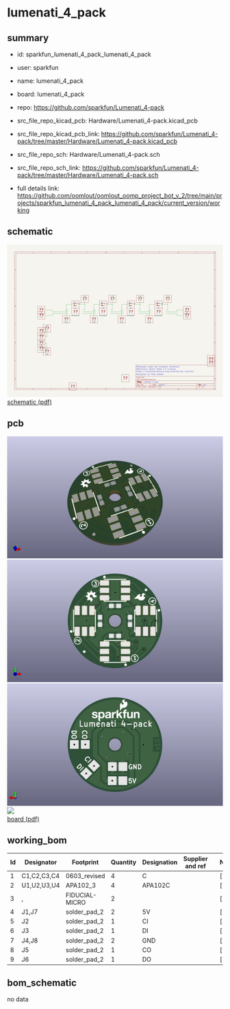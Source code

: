 # lumenati_4_pack
 
## summary 
* id: sparkfun_lumenati_4_pack_lumenati_4_pack
* user: sparkfun
* name: lumenati_4_pack
* board: lumenati_4_pack
* repo: https://github.com/sparkfun/Lumenati_4-pack
* src_file_repo_kicad_pcb: Hardware/Lumenati_4-pack.kicad_pcb
* src_file_repo_kicad_pcb_link: https://github.com/sparkfun/Lumenati_4-pack/tree/master/Hardware/Lumenati_4-pack.kicad_pcb


* src_file_repo_sch: Hardware/Lumenati_4-pack.sch
* src_file_repo_sch_link: https://github.com/sparkfun/Lumenati_4-pack/tree/master/Hardware/Lumenati_4-pack.sch
* full details link: https://github.com/oomlout/oomlout_oomp_project_bot_v_2/tree/main/projects/sparkfun_lumenati_4_pack_lumenati_4_pack/current_version/working  

## schematic  
![](working_schematic_600.png)  
[schematic (pdf)](working_schematic.pdf) 






















## pcb  
![](working_3d_600.png) 
![](working_3d_front_600.png)  
![](working_3d_back_600.png)  
![](working_600.png)  
[board (pdf)](working.pdf)  

## working_bom
| Id | Designator | Footprint | Quantity | Designation | Supplier and ref |  | None | 
| --- | --- | --- | --- | --- | --- | --- | --- | 
| 1 | C1,C2,C3,C4 | 0603_revised | 4 | C |  |  | [''] | 
| 2 | U1,U2,U3,U4 | APA102_3 | 4 | APA102C |  |  | [''] | 
| 3 | , | FIDUCIAL-MICRO | 2 |  |  |  | [''] | 
| 4 | J1,J7 | solder_pad_2 | 2 | 5V |  |  | [''] | 
| 5 | J2 | solder_pad_2 | 1 | CI |  |  | [''] | 
| 6 | J3 | solder_pad_2 | 1 | DI |  |  | [''] | 
| 7 | J4,J8 | solder_pad_2 | 2 | GND |  |  | [''] | 
| 8 | J5 | solder_pad_2 | 1 | CO |  |  | [''] | 
| 9 | J6 | solder_pad_2 | 1 | DO |  |  | [''] | 


## bom_schematic
no data


